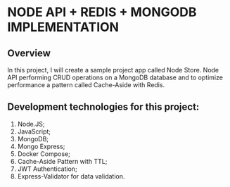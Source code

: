 # NODE API + REDIS + MONGODB IMPLEMENTATION

## Overview
In this project, I will create a sample project app called Node Store.
Node API performing CRUD operations on a MongoDB database and to optimize performance a pattern called Cache-Aside with Redis.

## Development technologies for this project:

1. Node.JS;
2. JavaScript;
3. MongoDB;
4. Mongo Express;
5. Docker Compose;
6. Cache-Aside Pattern with TTL;
7. JWT Authentication;
8. Express-Validator for data validation.